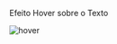 Efeito Hover sobre o Texto


![hover](https://github.com/Crazyez01/EfeitoHover/assets/97403345/4793f754-5fc3-4aca-8ea2-7f43f01e5e1e)
